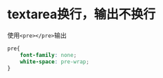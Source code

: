 # textarea换行，输出不换行

使用`<pre></pre>`输出

```css
pre{
    font-family: none;
    white-space: pre-wrap;
}
```

